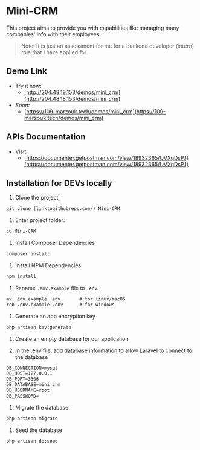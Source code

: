 # Mini-CRM

This project aims to provide you with capabilities like managing many companies' info with their employees.

> Note: It is just an assessment for me for a backend developer (intern) role that I have applied for.
> 

## Demo Link

- Try it now:
    - [http://204.48.18.153/demos/mini_crm](http://204.48.18.153/demos/mini_crm)
- *Soon:*
    - [https://109-marzouk.tech/demos/mini_crm](https://109-marzouk.tech/demos/mini_crm)

## APIs Documentation

- Visit:
    - [https://documenter.getpostman.com/view/18932365/UVXqDsPJ](https://documenter.getpostman.com/view/18932365/UVXqDsPJ)

## Installation for DEVs locally

1. Clone the project:

```markdown
git clone (linktogithubrepo.com/) Mini-CRM
```

1. Enter project folder:

```markdown
cd Mini-CRM
```

1. Install Composer Dependencies

```markdown
composer install
```

1. Install NPM Dependencies

```markdown
npm install
```

1. Rename `.env.example` file to `.env`.

```markdown
mv .env.example .env       # for linux/macOS
ren .env.example .env      # for windows
```

1. Generate an app encryption key

```markdown
php artisan key:generate
```

1. Create an empty database for our application

1. In the .env file, add database information to allow Laravel to connect to the database

```markdown
DB_CONNECTION=mysql
DB_HOST=127.0.0.1
DB_PORT=3306
DB_DATABASE=mini_crm
DB_USERNAME=root
DB_PASSWORD=
```

1. Migrate the database

```markdown
php artisan migrate
```

1. Seed the database

```markdown
php artisan db:seed
```
